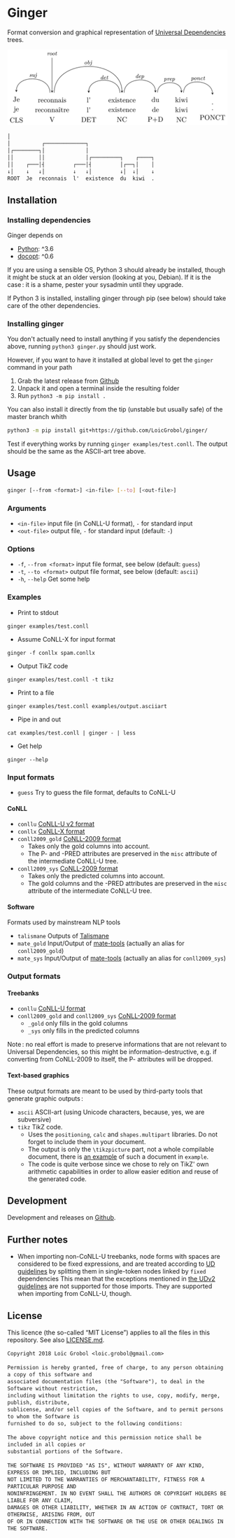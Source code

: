 Ginger
======

Format conversion and graphical representation of [Universal Dependencies](http://universaldependencies.org) trees.

![2d graphical representation](doc/tree.png)

```
│
│          ┌─────────────┐
│┌────────┐│             │
││        ││             │┌─────────┐    ┌────┐
││    ┌───│┤         ┌───│┤         │┌──┐│    │
↓│    ↓   ↓│         ↓   ↓│         ↓│  ↓│    ↓
ROOT  Je  reconnais  l'  existence  du  kiwi  .
```

## Installation
### Installing dependencies
Ginger depends on
  - [Python](https://www.python.org/): ^3.6
  - [docopt](http://docopt.org/): ^0.6

If you are using a sensible OS, Python 3 should already be installed, though it might be stuck at an older version (looking at you, Debian).
If it is the case : it is a shame, pester your sysadmin until they upgrade.

If Python 3 is installed, installing ginger through pip (see below) should take care of the other dependencies.

### Installing ginger
You don't actually need to install anything if you satisfy the dependencies above, running `python3 ginger.py` should just work.

However, if you want to have it installed at global level to get the `ginger` command in your path
  1. Grab the latest release from [Github](https://github.com/LoicGrobol/ginger/releases/latest)
  2. Unpack it and open a terminal inside the resulting folder
  3. Run `python3 -m pip install .`

You can also install it directly from the tip (unstable but usually safe) of the master branch whith
```bash
python3 -m pip install git+https://github.com/LoicGrobol/ginger/
```

Test if everything works by running `ginger examples/test.conll`.
The output should be the same as the ASCII-art tree above.

## Usage
```bash
ginger [--from <format>] <in-file> [--to] [<out-file>]
```

### Arguments
  - `<in-file>`   input file (in CoNLL-U format), `-` for standard input
  - `<out-file>`  output file, `-` for standard input (default: `-`)

### Options
  - `-f`, `--from <format>` input file format, see below (default: `guess`)
  - `-t`, `--to <format>`   output file format, see below (default: `ascii`)
  - `-h`, `--help` Get some help

### Examples
  - Print to stdout
  ```
  ginger examples/test.conll
  ```
  - Assume CoNLL-X for input format
  ```
  ginger -f conllx spam.conllx
  ```
  - Output TikZ code
  ```
  ginger examples/test.conll -t tikz
  ```
  - Print to a file
  ```
  ginger examples/test.conll examples/output.asciiart
  ```
  - Pipe in and out
  ```
  cat examples/test.conll | ginger - | less
  ```
  - Get help
  ```
  ginger --help
  ```

### Input formats
  - `guess` Try to guess the file format, defaults to CoNLL-U

#### CoNLL
  - `conllu` [CoNLL-U v2 format](http://universaldependencies.org/format.html)
  - `conllx` [CoNLL-X format](https://web.archive.org/web/20160814191537/http://ilk.uvt.nl:80/conll/)
  - `conll2009_gold`  [CoNLL-2009 format](http://ufal.mff.cuni.cz/conll2009-st/task-description.html)
    - Takes only the gold columns into account.
    - The P- and -PRED attributes are preserved in the `misc` attribute of the
      intermediate CoNLL-U tree.
  - `conll2009_sys`  [CoNLL-2009 format](http://ufal.mff.cuni.cz/conll2009-st/task-description.html)
    - Takes only the predicted columns into account.
    - The gold columns and the -PRED attributes are preserved in the `misc` attribute of the
      intermediate CoNLL-U tree.

#### Software
Formats used by mainstream NLP tools

  - `talismane`  Outputs of [Talismane](http://redac.univ-tlse2.fr/applications/talismane/talismane_en.html)
  - `mate_gold` Input/Output of [mate-tools](http://www.ims.uni-stuttgart.de/forschung/ressourcen/werkzeuge/matetools.en.html) (actually an alias for `conll2009_gold`)
  - `mate_sys` Input/Output of [mate-tools](http://www.ims.uni-stuttgart.de/forschung/ressourcen/werkzeuge/matetools.en.html) (actually an alias for `conll2009_sys`)

### Output formats
#### Treebanks
  - `conllu` [CoNLL-U format](http://universaldependencies.org/format.html)
  - `conll2009_gold` and `conll2009_sys`  [CoNLL-2009 format](http://ufal.mff.cuni.cz/conll2009-st/task-description.html)
    - `_gold` only fills in the gold columns
    - `_sys` only fills in the predicted columns


Note : no real effort is made to preserve informations that are not relevant to Universal
Dependencies, so this might be information-destructive, e.g. if converting from CoNLL-2009 to
itself, the P- attributes will be dropped.

#### Text-based graphics
These output formats are meant to be used by third-party tools that generate graphic outputs :

  - `ascii` ASCII-art (using Unicode characters, because, yes, we are subversive)
  - `tikz`  TikZ code.
    - Uses the `positioning`, `calc` and `shapes.multipart` libraries. Do not forget to include them in your document.
    - The output is only the `\tikzpicture` part, not a whole compilable document, there is
      [an example](examples/tree.tex) of such a document in `example`.
    - The code is quite verbose since we chose to rely on TikZ' own arithmetic capabilities in order to allow easier edition and reuse of the generated code.

## Development
Development and releases on [Github](https://github.com/loic-grobol/ginger).

## Further notes
  - When importing non-CoNLL-U treebanks, node forms with spaces are considered to be fixed expressions, and are treated according to [UD guidelines](http://universaldependencies.org/u/dep/fixed.html) by splitting them in single-token nodes linked by `fixed` dependencies
    This mean that the exceptions mentioned in [the UDv2 guidelines](http://universaldependencies.org/v2/segmentation.html) are not supported for those imports.
    They are supported when importing from CoNLL-U, though.


## License
This licence (the so-called “MIT License”) applies to all the files in this repository.
See also [LICENSE.md](LICENSE.md).

```
Copyright 2018 Loïc Grobol <loic.grobol@gmail.com>

Permission is hereby granted, free of charge, to any person obtaining a copy of this software and
associated documentation files (the "Software"), to deal in the Software without restriction,
including without limitation the rights to use, copy, modify, merge, publish, distribute,
sublicense, and/or sell copies of the Software, and to permit persons to whom the Software is
furnished to do so, subject to the following conditions:

The above copyright notice and this permission notice shall be included in all copies or
substantial portions of the Software.

THE SOFTWARE IS PROVIDED "AS IS", WITHOUT WARRANTY OF ANY KIND, EXPRESS OR IMPLIED, INCLUDING BUT
NOT LIMITED TO THE WARRANTIES OF MERCHANTABILITY, FITNESS FOR A PARTICULAR PURPOSE AND
NONINFRINGEMENT. IN NO EVENT SHALL THE AUTHORS OR COPYRIGHT HOLDERS BE LIABLE FOR ANY CLAIM,
DAMAGES OR OTHER LIABILITY, WHETHER IN AN ACTION OF CONTRACT, TORT OR OTHERWISE, ARISING FROM, OUT
OF OR IN CONNECTION WITH THE SOFTWARE OR THE USE OR OTHER DEALINGS IN THE SOFTWARE.
```
